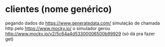 # clientes (nome genérico)

pegando dados do https://www.generatedata.com/
simulação de chamada http pelo https://www.mocky.io/
o simulador gerou http://www.mocky.io/v2/5c64a4d53300006500b99929 (só dá pra fazer get)